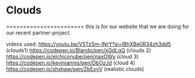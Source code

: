 # Clouds
=======================
this is for our website that we are doing for our recent partner-project.


videos used:
https://youtu.be/V5TzSm-INrY?si=lBhXBe0R34zh3dd5 (clouds1)
https://codepen.io/Blando/pen/xGdLgQ (clouds 2)
https://codepen.io/elchiconube/pen/naxOWv (cloud 3)
https://codepen.io/kevinjannis/pen/DbOzJd (cloud 4)
https://codepen.io/shshaw/pen/ZbExyV (realistic clouds)